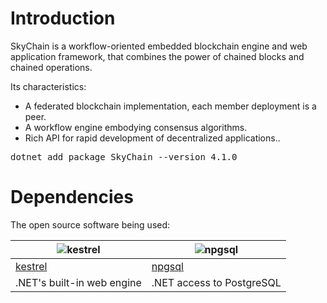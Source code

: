 # Introduction  

SkyChain is a workflow-oriented embedded blockchain engine and web application framework, that combines the power of chained blocks and chained operations.

Its characteristics:

* A federated blockchain implementation, each member deployment is a peer. 
* A workflow engine embodying consensus algorithms.
* Rich API for rapid development of decentralized applications.. 

<pre>
dotnet add package SkyChain --version 4.1.0
</pre>

# Dependencies

The open source software being used: 

| ![kestrel](https://raw.githubusercontent.com/skyiah/SkyChain/master/Docs/netcore.jpg) | ![npgsql](https://raw.githubusercontent.com/skyiah/SkyChain/master/Docs/postgresql.png) |
| ---- | ----- |
| [kestrel](https://github.com/aspnet/AspNetCore) | [npgsql](http://www.npgsql.org) |
| .NET's built-in web engine | .NET access to PostgreSQL |
